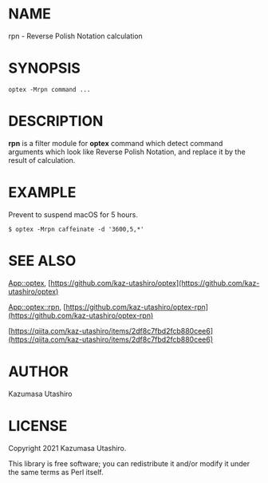 # NAME

rpn - Reverse Polish Notation calculation

# SYNOPSIS

    optex -Mrpn command ...

# DESCRIPTION

**rpn** is a filter module for **optex** command which detect command
arguments which look like Reverse Polish Notation, and replace it by
the result of calculation.

# EXAMPLE

Prevent to suspend macOS for 5 hours.

    $ optex -Mrpn caffeinate -d '3600,5,*'

# SEE ALSO

[App::optex](https://metacpan.org/pod/App::optex), [https://github.com/kaz-utashiro/optex](https://github.com/kaz-utashiro/optex)

[App::optex::rpn](https://metacpan.org/pod/App::optex::rpn), [https://github.com/kaz-utashiro/optex-rpn](https://github.com/kaz-utashiro/optex-rpn)

[https://qiita.com/kaz-utashiro/items/2df8c7fbd2fcb880cee6](https://qiita.com/kaz-utashiro/items/2df8c7fbd2fcb880cee6)

# AUTHOR

Kazumasa Utashiro

# LICENSE

Copyright 2021 Kazumasa Utashiro.

This library is free software; you can redistribute it and/or modify
it under the same terms as Perl itself.
